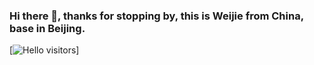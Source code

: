 ### Hi there 👋, thanks for stopping by, this is **Weijie** from China, base in Beijing.

[![Hello visitors](https://visitor-badge.glitch.me/badge?page_id=luanweijie.luanweijie)]

<!--
**luanweijie/luanweijie** is a ✨ _special_ ✨ repository because its `README.md` (this file) appears on your GitHub profile.

Here are some ideas to get you started:

- 🔭 I’m currently working on ...
- 🌱 I’m currently learning ...
- 👯 I’m looking to collaborate on ...
- 🤔 I’m looking for help with ...
- 💬 Ask me about ...
- 📫 How to reach me: ...
- 😄 Pronouns: ...
- ⚡ Fun fact: ...
-->
